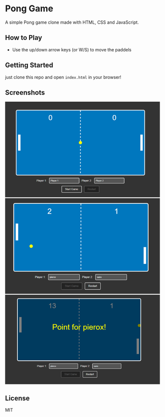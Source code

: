 # Pong Game

A simple Pong game clone made with HTML, CSS and JavaScript.

## How to Play

- Use the up/down arrow keys (or W/S) to move the paddels
## Getting Started

just clone this repo and open `index.html` in your browser!

## Screenshots

![fisrt look](https://github.com/pierox-afk/Pong-game/blob/daec8ea3cd7917ffa049abbba635a0d7262a58a0/Pong%20screenshots/pong%201.png)
![playing score 2-1](https://github.com/pierox-afk/Pong-game/blob/daec8ea3cd7917ffa049abbba635a0d7262a58a0/Pong%20screenshots/pong%202.png)
![score announce](https://github.com/pierox-afk/Pong-game/blob/daec8ea3cd7917ffa049abbba635a0d7262a58a0/Pong%20screenshots/pong%203.png)


## License

MIT

